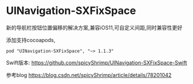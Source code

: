 # UINavigation-SXFixSpace
新的导航栏按钮位置偏移的解决方案,兼容iOS11,可自定义间距,同时兼容性更好

添加支持cocoapods,

```
pod "UINavigation-SXFixSpace", "~> 1.1.3"
```

Swift版本:
https://github.com/spicyShrimp/UINavigation-SXFixSpace-Swift

参考blog
https://blog.csdn.net/spicyShrimp/article/details/78201042
